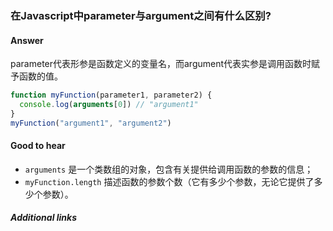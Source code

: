 ### 在Javascript中parameter与argument之间有什么区别?

#### Answer

parameter代表形参是函数定义的变量名，而argument代表实参是调用函数时赋予函数的值。

```js
function myFunction(parameter1, parameter2) {
  console.log(arguments[0]) // "argument1"
}
myFunction("argument1", "argument2")
```

#### Good to hear

* `arguments` 是一个类数组的对象，包含有关提供给调用函数的参数的信息；
* `myFunction.length` 描述函数的参数个数（它有多少个参数，无论它提供了多少个参数）。

##### Additional links

<!-- tags: (javascript) -->

<!-- expertise: (1) -->
